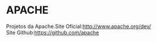 # APACHE
Projetos da Apache.Site Oficial:http://www.apache.org/dev/ 
<br>
Site Github:https://github.com/apache
